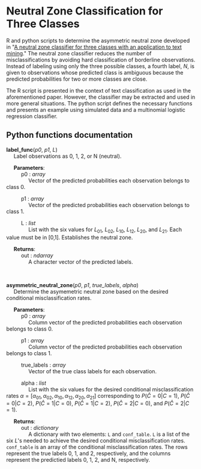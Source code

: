 # Neutral Zone Classification for Three Classes
R and python scripts to determine the asymmetric neutral zone developed in "[A neutral zone classifier for three classes with an application to text mining](https://doi.org/10.1002/sam.11639)." The neutral zone classifier reduces the number of misclassifications by avoiding hard classification of borderline observations. Instead of labeling using only the three possible classes, a fourth label, $N$, is given to observations whose predicted class is ambiguous because the predicted probabilities for two or more classes are close.

The R script is presented in the context of text classification as used in the aforementioned paper. However, the classifier may be extracted and used in more general situations. The python script defines the necessary functions and presents an example using simulated data and a multinomial logistic regression classifier.

## Python functions documentation
**label_func**(*p0*, *p1*, *L*)  
&nbsp;&nbsp;&nbsp;&nbsp;&nbsp;Label observations as 0, 1, 2, or N (neutral).

&nbsp;&nbsp;&nbsp;&nbsp;&nbsp;**Parameters**:  
&nbsp;&nbsp;&nbsp;&nbsp;&nbsp;&nbsp;&nbsp;&nbsp;&nbsp;&nbsp;p0 : *array*  
&nbsp;&nbsp;&nbsp;&nbsp;&nbsp;&nbsp;&nbsp;&nbsp;&nbsp;&nbsp;&nbsp;&nbsp;&nbsp;&nbsp;&nbsp;Vector of the predicted probabilities each observation belongs to class 0.

&nbsp;&nbsp;&nbsp;&nbsp;&nbsp;&nbsp;&nbsp;&nbsp;&nbsp;&nbsp;p1 : *array*  
&nbsp;&nbsp;&nbsp;&nbsp;&nbsp;&nbsp;&nbsp;&nbsp;&nbsp;&nbsp;&nbsp;&nbsp;&nbsp;&nbsp;&nbsp;Vector of the predicted probabilities each observation belongs to class 1.

&nbsp;&nbsp;&nbsp;&nbsp;&nbsp;&nbsp;&nbsp;&nbsp;&nbsp;&nbsp;L : *list*  
&nbsp;&nbsp;&nbsp;&nbsp;&nbsp;&nbsp;&nbsp;&nbsp;&nbsp;&nbsp;&nbsp;&nbsp;&nbsp;&nbsp;&nbsp;List with the six values for $L_{01}$, $L_{02}$, $L_{10}$, $L_{12}$, $L_{20}$, and $L_{21}$. Each value must be in [0,1]. Establishes the neutral zone. 

&nbsp;&nbsp;&nbsp;&nbsp;&nbsp;**Returns**:  
&nbsp;&nbsp;&nbsp;&nbsp;&nbsp;&nbsp;&nbsp;&nbsp;&nbsp;&nbsp;out : *ndarray*  
&nbsp;&nbsp;&nbsp;&nbsp;&nbsp;&nbsp;&nbsp;&nbsp;&nbsp;&nbsp;&nbsp;&nbsp;&nbsp;&nbsp;&nbsp;A character vector of the predicted labels.

<br>

**asymmetric_neutral_zone**(*p0*, *p1*, *true_labels*, *alpha*)  
&nbsp;&nbsp;&nbsp;&nbsp;&nbsp;Determine the asymemetric neutral zone based on the desired conditional misclassification rates.

&nbsp;&nbsp;&nbsp;&nbsp;&nbsp;**Parameters**:  
&nbsp;&nbsp;&nbsp;&nbsp;&nbsp;&nbsp;&nbsp;&nbsp;&nbsp;&nbsp;p0 : *array*    
&nbsp;&nbsp;&nbsp;&nbsp;&nbsp;&nbsp;&nbsp;&nbsp;&nbsp;&nbsp;&nbsp;&nbsp;&nbsp;&nbsp;&nbsp;Column vector of the predicted probabilities each observation belongs to class 0.

&nbsp;&nbsp;&nbsp;&nbsp;&nbsp;&nbsp;&nbsp;&nbsp;&nbsp;&nbsp;p1 : *array*  
&nbsp;&nbsp;&nbsp;&nbsp;&nbsp;&nbsp;&nbsp;&nbsp;&nbsp;&nbsp;&nbsp;&nbsp;&nbsp;&nbsp;&nbsp;Column vector of the predicted probabilities each observation belongs to class 1.

&nbsp;&nbsp;&nbsp;&nbsp;&nbsp;&nbsp;&nbsp;&nbsp;&nbsp;&nbsp;true_labels : *array*  
&nbsp;&nbsp;&nbsp;&nbsp;&nbsp;&nbsp;&nbsp;&nbsp;&nbsp;&nbsp;&nbsp;&nbsp;&nbsp;&nbsp;&nbsp;Vector of the true class labels for each observation.

&nbsp;&nbsp;&nbsp;&nbsp;&nbsp;&nbsp;&nbsp;&nbsp;&nbsp;&nbsp;alpha : *list*  
&nbsp;&nbsp;&nbsp;&nbsp;&nbsp;&nbsp;&nbsp;&nbsp;&nbsp;&nbsp;&nbsp;&nbsp;&nbsp;&nbsp;&nbsp;List with the six values for the desired conditional misclassification rates $\alpha = [\alpha_{01}, \alpha_{02}, \alpha_{10}, \alpha_{12}, \alpha_{20}, \alpha_{21}]$ corresponding to $P(\hat{C}=0|C = 1)$, $P(\hat{C}=0|C = 2)$, $P(\hat{C}=1|C = 0)$, $P(\hat{C}=1|C = 2)$, $P(\hat{C}=2|C = 0)$, and $P(\hat{C}=2|C = 1)$.

&nbsp;&nbsp;&nbsp;&nbsp;&nbsp;**Returns**:  
&nbsp;&nbsp;&nbsp;&nbsp;&nbsp;&nbsp;&nbsp;&nbsp;&nbsp;&nbsp;out : *dictionary*  
&nbsp;&nbsp;&nbsp;&nbsp;&nbsp;&nbsp;&nbsp;&nbsp;&nbsp;&nbsp;&nbsp;&nbsp;&nbsp;&nbsp;&nbsp;A dictionary with two elements: `L` and `conf_table`. `L` is a list of the six *L*'s needed to achieve the desired conditional misclassification rates. `conf_table` is an array of the conditional misclassification rates. The rows represent the true labels 0, 1, and 2, respectively, and the columns represent the predictied labels 0, 1, 2, and N, respectively.
